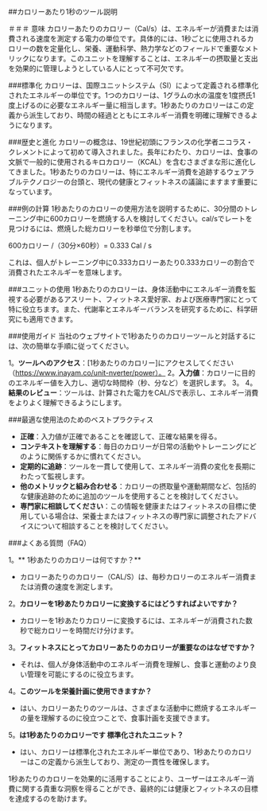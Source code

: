 ##カロリーあたり1秒のツール説明

＃＃＃ 意味
カロリーあたりのカロリー（Cal/s）は、エネルギーが消費または消費される速度を測定する電力の単位です。具体的には、1秒ごとに使用されるカロリーの数を定量化し、栄養、運動科学、熱力学などのフィールドで重要なメトリックになります。このユニットを理解することは、エネルギーの摂取量と支出を効果的に管理しようとしている人にとって不可欠です。

###標準化
カロリーは、国際ユニットシステム（SI）によって定義される標準化されたエネルギーの単位です。1つのカロリーは、1グラムの水の温度を1度摂氏1度上げるのに必要なエネルギー量に相当します。1秒あたりのカロリーはこの定義から派生しており、時間の経過とともにエネルギー消費を明確に理解できるようになります。

###歴史と進化
カロリーの概念は、19世紀初頭にフランスの化学者ニコラス・クレメントによって初めて導入されました。長年にわたり、カロリーは、食事の文脈で一般的に使用されるキロカロリー（KCAL）を含むさまざまな形に進化してきました。1秒あたりのカロリーは、特にエネルギー消費を追跡するウェアラブルテクノロジーの台頭と、現代の健康とフィットネスの議論にますます重要になっています。

###例の計算
1秒あたりのカロリーの使用方法を説明するために、30分間のトレーニング中に600カロリーを燃焼する人を検討してください。cal/sでレートを見つけるには、燃焼した総カロリーを秒単位で分割します。

600カロリー /（30分×60秒）= 0.333 Cal / s

これは、個人がトレーニング中に0.333カロリーあたり0.333カロリーの割合で消費されたエネルギーを意味します。

###ユニットの使用
1秒あたりのカロリーは、身体活動中にエネルギー消費を監視する必要があるアスリート、フィットネス愛好家、および医療専門家にとって特に役立ちます。また、代謝率とエネルギーバランスを研究するために、科学研究にも適用できます。

###使用ガイド
当社のウェブサイトで1秒あたりのカロリーツールと対話するには、次の簡単な手順に従ってください。

1。**ツールへのアクセス**：[1秒あたりのカロリー]にアクセスしてください（https://www.inayam.co/unit-nverter/power）。
2。**入力値**：カロリーに目的のエネルギー値を入力し、適切な時間枠（秒、分など）を選択します。
3。
4。**結果のレビュー**：ツールは、計算された電力をCAL/Sで表示し、エネルギー消費をよりよく理解できるようにします。

###最適な使用法のためのベストプラクティス
-  **正確**：入力値が正確であることを確認して、正確な結果を得る。
-  **コンテキストを理解する**：毎日のカロリーが日常の活動やトレーニングにどのように関係するかに慣れてください。
-  **定期的に追跡**：ツールを一貫して使用して、エネルギー消費の変化を長期にわたって監視します。
-  **他のメトリックと組み合わせる**：カロリーの摂取量や運動期間など、包括的な健康追跡のために追加のツールを使用することを検討してください。
-  **専門家に相談してください**：この情報を健康またはフィットネスの目標に使用している場合は、栄養士またはフィットネスの専門家に調整されたアドバイスについて相談することを検討してください。

###よくある質問（FAQ）

1。** 1秒あたりのカロリーは何ですか？**
- カロリーあたりのカロリー（CAL/S）は、毎秒カロリーのエネルギー消費または消費の速度を測定します。

2。**カロリーを1秒あたりカロリーに変換するにはどうすればよいですか？**
- カロリーを1秒あたりカロリーに変換するには、エネルギーが消費された数秒で総カロリーを時間だけ分けます。

3。**フィットネスにとってカロリーあたりのカロリーが重要なのはなぜですか？**
- それは、個人が身体活動中のエネルギー消費を理解し、食事と運動のより良い管理を可能にするのに役立ちます。

4。**このツールを栄養計画に使用できますか？**
- はい、カロリーあたりのツールは、さまざまな活動中に燃焼するエネルギーの量を理解するのに役立つことで、食事計画を支援できます。

5。**は1秒あたりのカロリーです 標準化されたユニット？**
- はい、カロリーは標準化されたエネルギー単位であり、1秒あたりのカロリーはこの定義から派生しており、測定の一貫性を確保します。

1秒あたりのカロリーを効果的に活用することにより、ユーザーはエネルギー消費に関する貴重な洞察を得ることができ、最終的には健康とフィットネスの目標を達成するのを助けます。